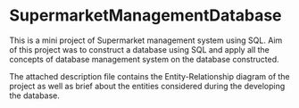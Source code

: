 # SupermarketManagementDatabase

<p>This is a mini project of Supermarket management system using SQL. Aim of this project was to construct a database using SQL and apply all the concepts of database management system on the database constructed. </p>

<p>The attached description file contains the Entity-Relationship diagram of the project as well as brief about the entities considered during the developing the database.</p>
